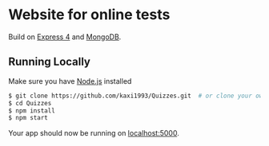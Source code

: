 # Website for online tests 

Build on  [Express 4](http://expressjs.com/) and [MongoDB](http://www.mongodb.org/).


## Running Locally

Make sure you have [Node.js](http://nodejs.org/) installed

```sh
$ git clone https://github.com/kaxi1993/Quizzes.git  # or clone your own fork
$ cd Quizzes
$ npm install
$ npm start
```

Your app should now be running on [localhost:5000](http://localhost:5000/).

